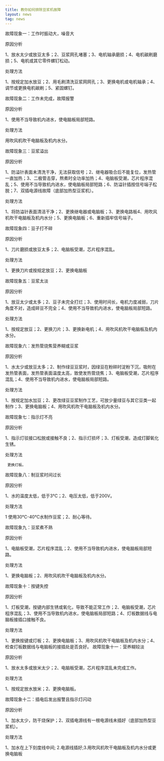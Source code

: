 ```yaml
---
title: 教你如何排除豆浆机故障
layout: news
tag: news
---
```


故障现象一：工作时振动大，噪音大

  原因分析

  1、放水太少或放豆太多；2、豆浆网孔堵塞；3、电机轴承磨损；4、电机碳刷磨损；5、电机或其它零件螺钉松动。 


   处理方法

  1、按规定加水放豆；2、用毛刷清洗豆浆网网孔；3、更换电机或电机轴承；4、调节或更换电机碳刷；5、紧固螺钉。

故障现象二：工作未完成，故障报警

  原因分析

  1、使用不当导致机内进水，使电脑板局部短路。

  处理方法

  用吹风机吹干电脑板及机内水分。

故障现象三：豆浆溢出

  原因分析

  1、防溢针表面未清洗干净，无法获取信号；2、继电器吸合后不能复位，发热管一直加热；3、二极管击穿，熬煮时全功率加热；4、电脑板受潮，芯片程序混乱；5、使用不当导致机内进水，使电脑板局部短路；6、防溢针插按信号端子松脱；7、双插电源线故障（底部加热型豆浆机）。

  处理方法

  1、将防溢针表面清洁干净；2、更换继电器或电脑板；3、更换电路板4、用吹风机吹干电脑板及机内水分；5、更换电脑板；6、重新插牢信号端子。
 

故障现象四：豆子打不碎

  原因分析

  1、刀片磨损或放豆太多；2、电脑板受潮，芯片程序混乱。 

  处理方法

  1、更换刀片或按规定放豆；2、更换电脑板

故障现象五：豆浆太淡

  原因分析

  1、放豆太少或太多；2、豆子未完全打烂；3、使用时间长，电机力度减弱，刀片角度不对，造成碎豆不完全；4、使用不当导致机内进水，使电脑板局部短路。 

  处理方法

  1、按规定放豆；2、更换刀片；3、更换新电机；4、用吹风机吹干电脑板及机内水分。

故障现象六：发热管烧焦营养糊或豆浆

  原因分析

  1、水太少或放豆太多；2、制作绿豆豆浆时，因绿豆在粉碎时淀粉下沉，吸附在发热管表面，发热管表面温度太高，致使发热管烧焦；3、电脑板受潮，芯片程序混乱；4、使用不当导致机内进水，使电脑板局部短路。 

  处理方法

  1、按规定加水加豆；2、更改绿豆豆浆制作工艺，可放少量绿豆与其它豆类一起制作；3、更换电脑板；4、用吹风机吹干电脑板及机内水分。

故障现象七：指示灯不亮

  原因分析

  1、指示灯驳接口松脱或接触不良；2、指示灯损坏；3、灯板受潮，造成灯脚氧化生锈。 

  处理方法

     更换灯板。

故障现象八：制豆浆时间过长

  原因分析

  1、水的温度太低，低于3℃；2、电压太低，低于200V。

  处理方法

  1 使用30℃-40℃水制作豆浆；2、耐心等待。

故障现象九：豆浆煮不熟

  原因分析

  1、电脑板受潮，芯片程序混乱；2、使用不当导致机内进水，使电脑板局部短路。

  处理方法

  1、更换电脑板；2、用吹风机吹干电脑板及机内水分。

故障现象十：按键失控

  原因分析

  1、灯板受潮，按键内部生锈或氧化，导致不能正常工作；2、电脑板受潮，芯片程序混乱；3、使用不当导致机内进水，使电脑板局部短路；4、灯板数据线与电脑板接插口接触不良。

  处理方法

  1、更换按键或灯板；2、更换电脑板；3、用吹风机吹干电脑板及机内水分；4、检查灯板数据线与电脑板的接插处是否良好。
故障现象十一：营养糊较淡

  原因分析

  1、放水太多或放米太少；2、电脑板受潮，芯片程序混乱未完成工作。
 
  处理方法

  1、按规定放水放米；2、更换电脑板。

故障现象十二：插电后发出报警且指示灯闪动

  原因分析

  1、加水太少，防干烧保护；2、双插电源线有一根电源线未插好（底部加热型豆浆机）。
 
  处理方法

  1、加水在上下刻度线中间; 2.电源线插好;3.用吹风机吹干电脑板及机内水分或更换电脑板

